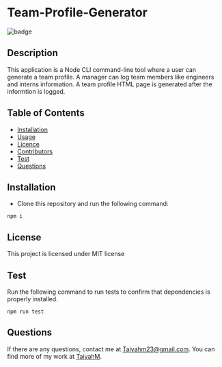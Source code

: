 # Team-Profile-Generator
  ![badge](https://img.shields.io/badge/license-MIT-blue.svg)

  ## Description

  This application is a Node CLI command-line tool where a user can generate a team profile. A manager can log team members like engineers and interns information. A team profile HTML page is generated after the informtion is logged.

  ## Table of Contents

  * [Installation](#Installation)
  * [Usage](#Usage)
  * [Licence](#Licence)
  * [Contributors](#Contributors)
  * [Test](#Test)
  * [Questions](#question) 

  ## Installation 
  * Clone this repository and run the following command:
  
  ```
  npm i
  ``` 

  ## License 

  This project is licensed under MIT license

  ## Test
  Run the following command to run tests to confirm that dependencies is properly installed.
  
  ```
  npm run test
  ```
  ## Questions

  If there are any questions, contact me at Taiyahm23@gmail.com. You can find more of my work at [TaiyahM](https://github.com/TaiyahM/).
  
